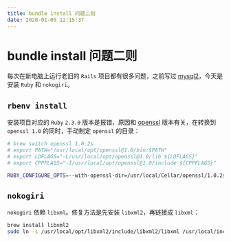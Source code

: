 ```yaml
---
title: bundle install 问题二则
date: 2020-01-05 12:15:37
---
```


# bundle install 问题二则

每次在新电脑上运行老旧的 `Rails` 项目都有很多问题，之前写过 [mysql2](https://www.tuliren.dev/2019/06/24/install-mysql2-gem/)，今天是安装 `Ruby` 和 `nokogiri`。

## `rbenv install`

安装项目对应的 `Ruby` `2.3.0` 版本是报错，原因和 [openssl](https://www.tuliren.dev/2020/01/02/fix-bundle-install/) 版本有关，在转换到 `openssl 1.0` 的同时，手动制定 `openssl` 的目录：

```sh
# brew switch openssl 1.0.2s
# export PATH="/usr/local/opt/openssl@1.0/bin:$PATH"
# export LDFLAGS="-L/usr/local/opt/openssl@1.0/lib ${LDFLAGS}"
# export CPPFLAGS="-I/usr/local/opt/openssl@1.0/include ${CPPFLAGS}"

RUBY_CONFIGURE_OPTS=--with-openssl-dir=/usr/local/Cellar/openssl/1.0.2s/ rbenv install 2.3.0
```

## `nokogiri`

`nokogiri` 依赖 `libxml`。修复方法是先安装 `libxml2`，再链接成 `libxml`：

```sh
brew install libxml2
sudo ln -s /usr/local/opt/libxml2/include/libxml2/libxml /usr/local/include/libxml
```
